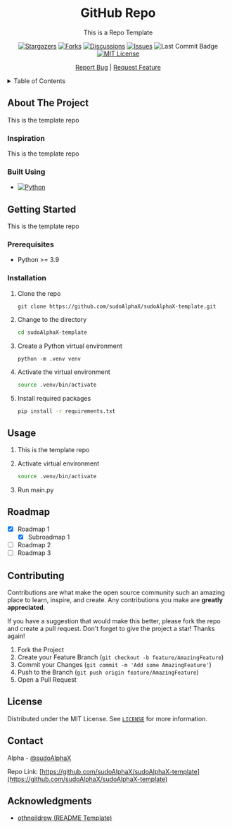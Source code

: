 
<div align="center">
  <a href="https://github.com/sudoAlphaX/sudoAlphaX-template">  </a>

<h1 align="center">GitHub Repo</h1>

  <p align="center">
    This is a Repo Template

[![Stargazers][stars-badge]][stars-url]
[![Forks][forks-badge]][forks-url]
[![Discussions][discussions-badge]][discussions-url]
[![Issues][issues-badge]][issues-url]
![Last Commit Badge][last-commit-badge]
[![MIT License][license-badge]][license-url]

  </p>
    <p align="center">
    <a href="https://github.com/sudoAlphaX/sudoAlphaX-template"></a>
    <a href="https://github.com/sudoAlphaX/sudoAlphaX-template/issues">Report Bug</a>
    |
    <a href="https://github.com/sudoAlphaX/sudoAlphaX-template/discussions">Request Feature</a>
  </p>
</div>

<!-- TABLE OF CONTENTS -->
<details>
  <summary>Table of Contents</summary>
  <ol>
    <li>
      <a href="#about-the-project">About The Project</a>
      <ul>
        <li><a href="#inspiration">Inspiration</a></li>
        <li><a href="#built-using">Built using</a></li>
      </ul>
    </li>
    <li>
      <a href="#getting-started">Getting Started</a>
      <ul>
        <li><a href="#prerequisites">Prerequisites</a></li>
        <li><a href="#installation">Installation</a></li>
      </ul>
    </li>
    <li><a href="#usage">Usage</a></li>
    <li><a href="#roadmap">Roadmap</a></li>
    <li><a href="#contributing">Contributing</a></li>
    <li><a href="#license">License</a></li>
    <li><a href="#contact">Contact</a></li>
    <li><a href="#acknowledgments">Acknowledgments</a></li>
  </ol>
</details>

## About The Project

This is the template repo

### Inspiration

This is the template repo

### Built Using

* [![Python][python-badge]][python-url]

## Getting Started

This is the template repo

### Prerequisites

* Python >= 3.9

### Installation

1. Clone the repo

   ```
   git clone https://github.com/sudoAlphaX/sudoAlphaX-template.git
   ```

2. Change to the directory

    ```sh
    cd sudoAlphaX-template
    ```

3. Create a Python virtual environment

    ```
    python -m .venv venv
    ```

4. Activate the virtual environment

    ```sh
    source .venv/bin/activate
    ```

5. Install required packages

    ```sh
    pip install -r requirements.txt
    ```

## Usage

1. This is the template repo

2. Activate virtual environment

    ```sh
    source .venv/bin/activate
    ```

3. Run main.py


## Roadmap

* [x] Roadmap 1
  * [x] Subroadmap 1
* [ ] Roadmap 2
* [ ] Roadmap 3

<!-- CONTRIBUTING -->
## Contributing

Contributions are what make the open source community such an amazing place to learn, inspire, and create. Any contributions you make are **greatly appreciated**.

If you have a suggestion that would make this better, please fork the repo and create a pull request.
Don't forget to give the project a star! Thanks again!

1. Fork the Project
2. Create your Feature Branch (`git checkout -b feature/AmazingFeature`)
3. Commit your Changes (`git commit -m 'Add some AmazingFeature'`)
4. Push to the Branch (`git push origin feature/AmazingFeature`)
5. Open a Pull Request

## License

Distributed under the MIT License. See [`LICENSE`](https://github.com/sudoAlphaX/sudoAlphaX-template/blob/main/LICENSE) for more information.

## Contact

Alpha - [@sudoAlphaX](https://twitter.com/sudoAlphaX)

Repo Link: [https://github.com/sudoAlphaX/sudoAlphaX-template](https://github.com/sudoAlphaX/sudoAlphaX-template)

## Acknowledgments

* [othneildrew (README Template)](https://github.com/othneildrew/Best-README-Template)

<!-- MARKDOWN LINKS & IMAGES -->
[forks-badge]: https://img.shields.io/github/forks/sudoalphax/sudoAlphaX-template
[forks-url]: https://github.com/sudoalphax/sudoAlphaX-template/network/members
[stars-badge]: https://img.shields.io/github/stars/sudoalphax/sudoAlphaX-template
[stars-url]: https://github.com/sudoalphax/sudoAlphaX-template/stargazers
[last-commit-badge]: https://img.shields.io/github/last-commit/sudoalphax/sudoAlphaX-template/main
[issues-badge]: https://img.shields.io/github/issues/sudoalphax/sudoAlphaX-template
[issues-url]: https://github.com/sudoalphax/sudoAlphaX-template/issues
[discussions-badge]: https://img.shields.io/github/discussions/sudoalphax/sudoAlphaX-template
[discussions-url]: https://github.com/sudoalphax/sudoAlphaX-template/discussions
[python-badge]: https://img.shields.io/badge/Python-blue?logo=python&logoColor=yellow
[python-url]: https://www.python.org/
[license-badge]: https://img.shields.io/github/license/sudoalphax/sudoAlphaX-template
[license-url]: https://github.com/sudoAlphaX/sudoAlphaX-template/blob/main/LICENSE
